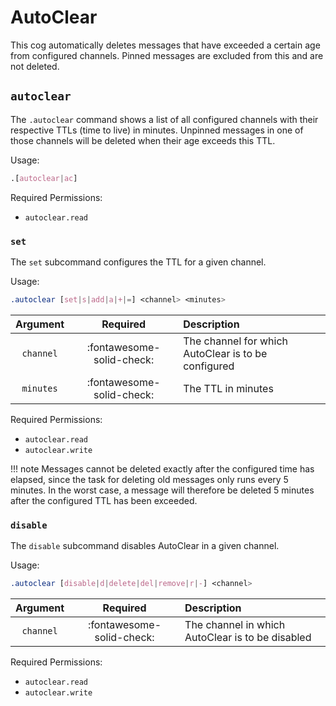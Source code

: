 # AutoClear

This cog automatically deletes messages that have exceeded a certain age from configured channels. Pinned messages are excluded from this and are not deleted.


## `autoclear`

The `.autoclear` command shows a list of all configured channels with their respective TTLs (time to live) in minutes. Unpinned messages in one of those channels will be deleted when their age exceeds this TTL.

Usage:

```css
.[autoclear|ac]
```

Required Permissions:

- `autoclear.read`


### `set`

The `set` subcommand configures the TTL for a given channel.

Usage:

```css
.autoclear [set|s|add|a|+|=] <channel> <minutes>
```

|Argument|Required|Description|
|:------:|:------:|:----------|
|`channel`|:fontawesome-solid-check:|The channel for which AutoClear is to be configured|
|`minutes`|:fontawesome-solid-check:|The TTL in minutes|

Required Permissions:

- `autoclear.read`
- `autoclear.write`

!!! note
    Messages cannot be deleted exactly after the configured time has elapsed, since the task for deleting old messages only runs every 5 minutes. In the worst case, a message will therefore be deleted 5 minutes after the configured TTL has been exceeded.


### `disable`

The `disable` subcommand disables AutoClear in a given channel.

Usage:

```css
.autoclear [disable|d|delete|del|remove|r|-] <channel>
```

|Argument|Required|Description|
|:------:|:------:|:----------|
|`channel`|:fontawesome-solid-check:|The channel in which AutoClear is to be disabled|

Required Permissions:

- `autoclear.read`
- `autoclear.write`
